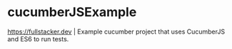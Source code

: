 # cucumberJSExample
https://fullstacker.dev | Example cucumber project that uses CucumberJS and ES6 to run tests.
